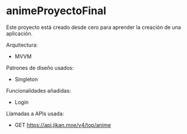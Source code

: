 # animeProyectoFinal
Este proyecto está creado desde cero para aprender la creación de una aplicación.

Arquitectura:
- MVVM

Patrones de diseño usados:
- Singleton


Funcionalidades añadidas:
- Login

Llamadas a APIs usada: 
- GET https://api.jikan.moe/v4/top/anime
